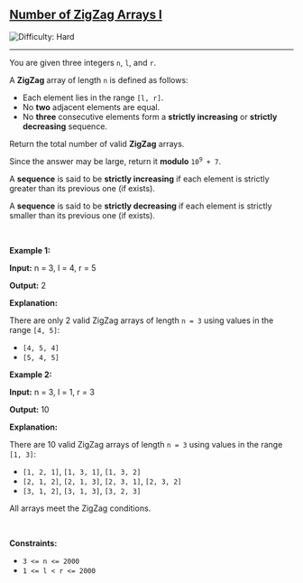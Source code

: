 <h2><a href="https://leetcode.com/problems/number-of-zigzag-arrays-i">Number of ZigZag Arrays I</a></h2> <img src='https://img.shields.io/badge/Difficulty-Hard-red' alt='Difficulty: Hard' /><hr><p>You are given three integers <code>n</code>, <code>l</code>, and <code>r</code>.</p>

<p>A <strong>ZigZag</strong> array of length <code>n</code> is defined as follows:</p>

<ul>
	<li>Each element lies in the range <code>[l, r]</code>.</li>
	<li>No <strong>two</strong> adjacent elements are equal.</li>
	<li>No <strong>three</strong> consecutive elements form a <strong>strictly increasing</strong> or <strong>strictly decreasing</strong> sequence.</li>
</ul>

<p>Return the total number of valid <strong>ZigZag</strong> arrays.</p>

<p>Since the answer may be large, return it <strong>modulo</strong> <code>10<sup>9</sup> + 7</code>.</p>

<p>A <strong>sequence</strong> is said to be <strong>strictly increasing</strong> if each element is strictly greater than its previous one (if exists).</p>

<p>A <strong>sequence</strong> is said to be <strong>strictly decreasing</strong> if each element is strictly smaller than its previous one (if exists).</p>

<p>&nbsp;</p>
<p><strong class="example">Example 1:</strong></p>

<div class="example-block">
<p><strong>Input:</strong> <span class="example-io">n = 3, l = 4, r = 5</span></p>

<p><strong>Output:</strong> <span class="example-io">2</span></p>

<p><strong>Explanation:</strong></p>

<p>There are only 2 valid ZigZag arrays of length <code>n = 3</code> using values in the range <code>[4, 5]</code>:</p>

<ul>
	<li><code>[4, 5, 4]</code></li>
	<li><code>[5, 4, 5]</code>​​​​​​​</li>
</ul>
</div>

<p><strong class="example">Example 2:</strong></p>

<div class="example-block">
<p><strong>Input:</strong> <span class="example-io">n = 3, l = 1, r = 3</span></p>

<p><strong>Output:</strong> <span class="example-io">10</span></p>

<p><strong>Explanation:</strong></p>

<p>There are 10 valid ZigZag arrays of length <code>n = 3</code> using values in the range <code>[1, 3]</code>:</p>

<ul>
	<li><code>[1, 2, 1]</code>, <code>[1, 3, 1]</code>, <code>[1, 3, 2]</code></li>
	<li><code>[2, 1, 2]</code>, <code>[2, 1, 3]</code>, <code>[2, 3, 1]</code>, <code>[2, 3, 2]</code></li>
	<li><code>[3, 1, 2]</code>, <code>[3, 1, 3]</code>, <code>[3, 2, 3]</code></li>
</ul>

<p>All arrays meet the ZigZag conditions.</p>
</div>

<p>&nbsp;</p>
<p><strong>Constraints:</strong></p>

<ul>
	<li><code>3 &lt;= n &lt;= 2000</code></li>
	<li><code>1 &lt;= l &lt; r &lt;= 2000</code></li>
</ul>
